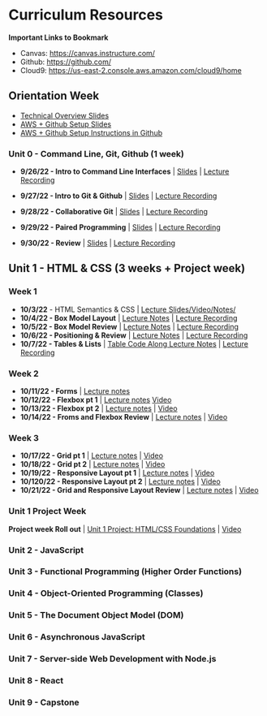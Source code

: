 # Curriculum Resources

**Important Links to Bookmark**
* Canvas: https://canvas.instructure.com/
* Github: https://github.com/
* Cloud9: https://us-east-2.console.aws.amazon.com/cloud9/home

## Orientation Week
* [Technical Overview Slides](https://docs.google.com/presentation/d/1hqxlwawPH5H5QqRnXYdaFcxQCAAj8X95ffulmazcxKY/edit?usp=sharing)
* [AWS + Github Setup Slides](https://docs.google.com/presentation/d/13dmyt7sjE40o-8w8sifjCJo3Yz1k12yiZtTixjEyvAA/edit?usp=sharing) 
* [AWS + Github Setup Instructions in Github](https://github.com/The-Marcy-Lab-School/aws-cloud9-environment-setup)

### Unit 0 - Command Line, Git, Github (1 week)
* **9/26/22 - Intro to Command Line Interfaces** | [Slides](https://docs.google.com/presentation/d/1JqJp0FtIboZ8afAD3sPYOLQSMfViwAd1mj1wJl4nc3g/edit?usp=sharing) | [Lecture Recording](https://us02web.zoom.us/rec/play/KgrGRu6snbn16I2PN5vb2hlkvnxiojmaCQVJHUT3hREUWMaTsdVzuafICXYWZdvA2MLeu6IyHL7AIJtf.PUdMB0GE2vHQvTr6?autoplay=true&startTime=1664204859000)

* **9/27/22 - Intro to Git & Github** | [Slides](https://docs.google.com/presentation/d/1ruOYceA3s9KyG3QVv4pbkCbje74H0PnKVQzq2RfV06c/edit?usp=sharing) | [Lecture Recording](https://drive.google.com/file/d/1xInqpPd0wWOKj1a4eRCYzSEriwhEKqqO/view) 
* **9/28/22 - Collaborative Git** | [Slides](https://docs.google.com/presentation/d/137C6gWWTFGQNwBhSmgOWxazmL2wS5e_e_hPqDtWybSM/edit?usp=sharing) | [Lecture Recording](https://drive.google.com/file/d/13RAvKnuEhdWaHjM8lPTjTWNesIiHlItn/view) 
* **9/29/22 - Paired Programming** | [Slides](https://docs.google.com/presentation/d/1ZKX-IoJtoaowz9vgaVtD1FCLTsYoZbICJUru5SPVw48/edit?usp=sharing) | [Lecture Recording](https://drive.google.com/file/d/1ufFMbEyanSgRCnwwqd3ET7R8MYOjIc6e/view)
* **9/30/22 - Review** | [Slides](https://docs.google.com/presentation/d/1HJeFBOe1duBSKWVpm0STUV8vfd3VMCsM7r7ITIESg8A/edit?usp=sharing) | [Lecture Recording](https://us02web.zoom.us/rec/play/5FqWJSr9OoEFhHJDYdBb7EW2hAnP8YlmHvxj2BCa-7eaJ9y5UVJjLtUCy1vo-5fAiI-E8W6zNRdD01NC.HLZJVILZSXjBUUvQ?startTime=1664545609000)

## Unit 1 - HTML & CSS (3 weeks + Project week)

### Week 1

* **10/3/22** - HTML Semantics & CSS | [Lecture Slides/Video/Notes/](https://github.com/Gonzalomarcylabschool/AKOMA-Curriculum-2022/blob/main/unit-1/lecture-0-semantic-HTML-CSS/semantics-lecture-notes.md)
* **10/4/22 - Box Model Layout** | [Lecture Notes](https://github.com/Gonzalomarcylabschool/AKOMA-Curriculum-2022/tree/main/unit-1/lecture-1-box-model-pt-1) | [Lecture Recording](#)
* **10/5/22 - Box Model Review** | [Lecture Notes](https://github.com/Gonzalomarcylabschool/AKOMA-Curriculum-2022/tree/main/unit-1/lecture-2-box-model-pt-2) | [Lecture Recording](#) 
* **10/6/22 - Positioning & Review** | [Lecture Notes](https://github.com/Gonzalomarcylabschool/AKOMA-Curriculum-2022/tree/main/unit-1/lecture-3-review) | [Lecture Recording](#)
* **10/7/22 - Tables & Lists** | [Table Code Along Lecture Notes](https://github.com/Gonzalomarcylabschool/AKOMA-Curriculum-2022/tree/main/unit-1/lecture-4-tables-list) | [Lecture Recording](https://us02web.zoom.us/rec/share/eLGxyeI2wH_ci6GHs4zGj4Oe1ZmqS3LiEwD2BmGLzeaeKTZjvLrx0JAvoE7IkB5D.7Y_pL_5sgXIkMr-N?startTime=1665150517000) 

### Week 2

* **10/11/22 - Forms** | [Lecture notes](https://github.com/Gonzalomarcylabschool/AKOMA-Curriculum-2022/tree/main/unit-1/lecture-5-forms)
* **10/12/22 - Flexbox pt 1** | [Lecture notes](https://github.com/Gonzalomarcylabschool/AKOMA-Curriculum-2022/tree/main/unit-1/lecture-6-flexbox-pt-1) [Video](#)
* **10/13/22 - Flexbox pt 2** | [Lecture notes](https://github.com/Gonzalomarcylabschool/AKOMA-Curriculum-2022/tree/main/unit-1/lecture-7-flexbox-pt-2) | [Video](#)
* **10/14/22 - Froms and Flexbox Review** | [Lecture notes](https://github.com/Gonzalomarcylabschool/AKOMA-Curriculum-2022/tree/main/unit-1/lecture-8-form-flexbox-review) | [Video](https://us02web.zoom.us/rec/share/KJv9vXHZNSqBe3pNieohBk3uTGeNhmkYfMRovfXOO4SGYJVWXkJxNGwZB2D4te2Q.yb2qfOXV6XpSoHuY)

### Week 3

* **10/17/22 - Grid pt 1** | [Lecture notes](https://github.com/Gonzalomarcylabschool/AKOMA-Curriculum-2022/tree/main/unit-1/lecture-9-grid-pt-1) | [Video](https://us02web.zoom.us/rec/share/xm_YdA6NGrtbAO_xYCZuxy68a0dc1ixo3przDTNUaqOI6vQ5nTJVBdfstDun4pXH.8mq5sunJC1ktRbTX)
* **10/18/22 - Grid pt 2** | [Lecture notes](https://github.com/Gonzalomarcylabschool/AKOMA-Curriculum-2022/tree/main/unit-1/lecture-10-grid-pt-2) | [Video]()
* **10/19/22 - Responsive Layout pt 1** | [Lecture notes](https://github.com/Gonzalomarcylabschool/AKOMA-Curriculum-2022/tree/main/unit-1/lecture-11-responsive-pt-1) | [Video](#)
* **10/120/22 - Responsive Layout pt 2** | [Lecture notes](https://github.com/Gonzalomarcylabschool/AKOMA-Curriculum-2022/tree/main/unit-1/lecture-12-reponsive-pt2) | [Video](#)
* **10/21/22 - Grid and Responsive Layout Review** | [Lecture notes](https://github.com/Gonzalomarcylabschool/AKOMA-Curriculum-2022/tree/main/unit-1/lecture-13-review-grid-responsive) | [Video](https://us02web.zoom.us/rec/play/XG0AF-H_-HXX50BOsUqjX8knZyR2LhtQQlnzaee6l48lpYurNC1u3mW2aBifT8PbW42JuU8cEgj9PJ_u.jFK8aDZPHN7s4JXM?autoplay=true&startTime=1666360042000) 

### Unit 1 Project Week

**Project week Roll out** | [Unit 1 Project: HTML/CSS Foundations](https://github.com/Gonzalomarcylabschool/AKOMA-Curriculum-2022/tree/main/unit-1/unit-1-project-week) | [Video](https://us02web.zoom.us/rec/share/gE3yjgdztGsSE6dVOoI17MCO0PD6nvWRDi5uikdW60k9HPuhuRBDkgTx6fE4_7YO.AP6Dp941OOLceHOY)
### Unit 2 - JavaScript
### Unit 3 - Functional Programming (Higher Order Functions)
### Unit 4 - Object-Oriented Programming (Classes)
### Unit 5 - The Document Object Model (DOM)
### Unit 6 - Asynchronous JavaScript
### Unit 7 - Server-side Web Development with Node.js
### Unit 8 - React
### Unit 9 - Capstone
